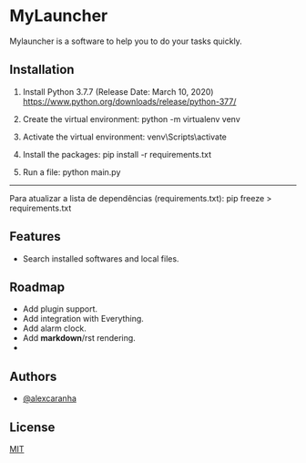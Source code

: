 
# MyLauncher

Mylauncher is a software to help you to do your tasks quickly.


## Installation 

1. Install Python 3.7.7 (Release Date: March 10, 2020)
https://www.python.org/downloads/release/python-377/

2. Create the virtual environment:
python -m virtualenv venv

3. Activate the virtual environment:
venv\Scripts\activate

4. Install the packages:
pip install -r requirements.txt

5. Run a file:
python main.py

---

Para atualizar a lista de dependências (requirements.txt):
pip freeze > requirements.txt

## Features

- Search installed softwares and local files.

<!-- ## Demo -->
<!-- Insert gif or link to demo -->

  
## Roadmap

- Add plugin support.
- Add integration with Everything.
- Add alarm clock.
- Add **markdown**/rst rendering.
- 

## Authors

- [@alexcaranha](https://www.github.com/alexcaranha)

  
## License

[MIT](https://choosealicense.com/licenses/mit/)

  